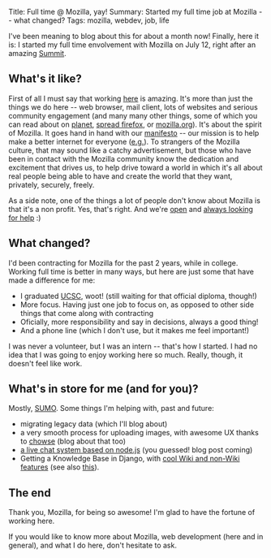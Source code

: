 Title: Full time @ Mozilla, yay!
Summary: Started my full time job at Mozilla -- what changed?
Tags: mozilla, webdev, job, life

I've been meaning to blog about this for about a month now! Finally, here it is: I started my full time envolvement with Mozilla on July 12, right after an amazing [Summit](https://wiki.mozilla.org/Summit2010).

## What's it like?

First of all I must say that working [here](http://mozilla.com) is amazing. It's more than just the things we do here -- web browser, mail client, lots of websites and serious community engagement (and many many other things, some of which you can read about on [planet](http://planet.mozilla.org), [spread firefox](http://spreadfirefox.com), or [mozilla.org](http://mozilla.org)). It's about the spirit of Mozilla. It goes hand in hand with our [manifesto](http://www.mozilla.org/about/manifesto) -- our mission is to help make a better internet for everyone ([e.g.](http://john.jubjubs.net/2009/10/19/open-letter-supporting-proposed-net-neutrality/)). To strangers of the Mozilla culture, that may sound like a catchy advertisement, but those who have been in contact with the Mozilla community know the dedication and excitement that drives us, to help drive toward a world in which it's all about real people being able to have and create the world that they want, privately, securely, freely.

As a side note, one of the things a lot of people don't know about Mozilla is that it's a non profit. Yes, that's right. And we're [open](http://blog.lizardwrangler.com/2010/05/10/heartfelt-moment-of-the-week/) and [always looking for help](http://www.mozilla.com/en-US/about/careers.html) :)

## What changed?

I'd been contracting for Mozilla for the past 2 years, while in college. Working full time is better in many ways, but here are just some that have made a difference for me:
* I graduated [UCSC](http://ucsc.edu), woot! (still waiting for that official diploma, though!)
* More focus. Having just one job to focus on, as opposed to other side things that come along with contracting
* Oficially, more responsibility and say in decisions, always a good thing!
* And a phone line (which I don't use, but it makes me feel important!)

I was never a volunteer, but I was an intern -- that's how I started. I had no idea that I was going to enjoy working here so much. Really, though, it doesn't feel like work.

## What's in store for me (and for you)?

Mostly, [SUMO](http://support.mozilla.com). Some things I'm helping with, past and future:

* migrating legacy data (which I'll blog about)
* a very smooth process for uploading images, with awesome UX thanks to [chowse](http://howsehold.org/) (blog about that too)
* [a live chat system based on node.js](http://github.com/endtwist/inko) (you guessed! blog post coming)
* Getting a Knowledge Base in Django, with [cool Wiki and non-Wiki features](https://wiki.mozilla.org/Support/Kitsune/KB) (see also [this](https://wiki.mozilla.org/Support/Kitsune/KB/Priorities)).

## The end

Thank you, Mozilla, for being so awesome! I'm glad to have the fortune of working here.

If you would like to know more about Mozilla, web development (here and in general), and what I do here, don't hesitate to ask.
